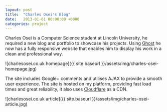 ```yaml
---
layout: post
title:  "Charles Osei's Blog"
date:   2013-01-01 00:00:00 +0000
categories: project
---
```

Charles Osei is a Computer Science student at Lincoln University, he required a new blog and portfolio to showcase his projects. Using [Ghost](https://ghost.org/) he now has a fully responsive website that enables him to display his work in a clean and professional way.

![charlesosei.co.uk homepage]({{ site.baseurl }}/assets/img/charles-osei-homepage.jpg)

The site includes Google+ comments and utilises AJAX to provide a smooth user experience. The site is hosted on my platform, providing fast load times and great reliability, it also uses [Cloudflare](https://www.cloudflare.com/) as a CDN.

![charlesosei.co.uk article]({{ site.baseurl }}/assets/img/charles-osei-article.jpg)